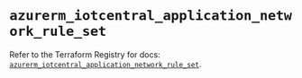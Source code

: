 # `azurerm_iotcentral_application_network_rule_set`

Refer to the Terraform Registry for docs: [`azurerm_iotcentral_application_network_rule_set`](https://registry.terraform.io/providers/hashicorp/azurerm/4.9.0/docs/resources/iotcentral_application_network_rule_set).
